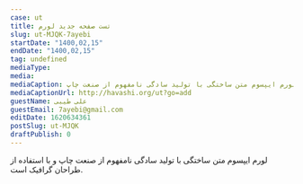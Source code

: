 ```yaml
--- 
case: ut 
title: تست صفحه جدید لورم 
slug: ut-MJQK-7ayebi 
startDate: "1400,02,15" 
endDate: "1400,02,15" 
tag: undefined 
mediaType:  
media:  
mediaCaption: لورم ایپسوم متن ساختگی با تولید سادگی نامفهوم از صنعت چاپ 
mediaCaptionUrl: http://havashi.org/ut?go=add 
guestName: علی طیبی 
guestEmail: 7ayebi@gmail.com 
editDate: 1620634361 
postSlug: ut-MJQK 
draftPublish: 0 
---
```

لورم ایپسوم متن ساختگی با تولید سادگی نامفهوم از صنعت چاپ و با استفاده از طراحان گرافیک است.